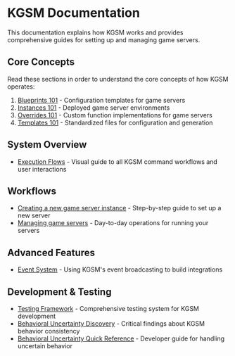 # KGSM Documentation

This documentation explains how KGSM works and provides comprehensive guides for setting up and managing game servers.

## Core Concepts

Read these sections in order to understand the core concepts of how KGSM operates:

1. [Blueprints 101](blueprints.md) - Configuration templates for game servers
2. [Instances 101](instances.md) - Deployed game server environments
3. [Overrides 101](overrides.md) - Custom function implementations for game servers
4. [Templates 101](templates.md) - Standardized files for configuration and generation

## System Overview

- [Execution Flows](execution_flows.md) - Visual guide to all KGSM command workflows and user interactions

## Workflows

- [Creating a new game server instance](create_new_game_server_instance.md) - Step-by-step guide to set up a new server
- [Managing game servers](managing_game_servers.md) - Day-to-day operations for running your servers

## Advanced Features

- [Event System](events.md) - Using KGSM's event broadcasting to build integrations

## Development & Testing

- [Testing Framework](testing_framework.md) - Comprehensive testing system for KGSM development
- [Behavioral Uncertainty Discovery](behavioral_uncertainty_discovery.md) - Critical findings about KGSM behavior consistency
- [Behavioral Uncertainty Quick Reference](behavioral_uncertainty_quick_reference.md) - Developer guide for handling uncertain behavior
